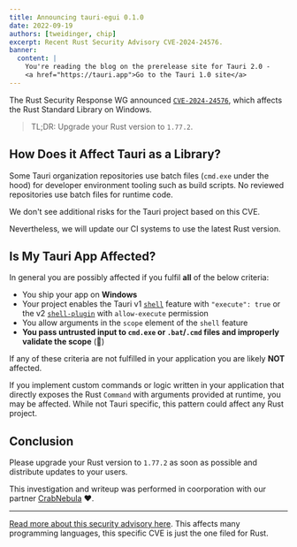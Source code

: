 ```yaml
---
title: Announcing tauri-egui 0.1.0
date: 2022-09-19
authors: [tweidinger, chip]
excerpt: Recent Rust Security Advisory CVE-2024-24576.
banner:
  content: |
    You're reading the blog on the prerelease site for Tauri 2.0 -
    <a href="https://tauri.app">Go to the Tauri 1.0 site</a>
---
```


The Rust Security Response WG announced [`CVE-2024-24576`](https://blog.rust-lang.org/2024/04/09/cve-2024-24576.html), which affects the Rust Standard Library on Windows.

> TL;DR: Upgrade your Rust version to `1.77.2`.

## How Does it Affect Tauri as a Library?

Some Tauri organization repositories use batch files (`cmd.exe` under the hood) for developer environment tooling such as build scripts.
No reviewed repositories use batch files for runtime code.

We don't see additional risks for the Tauri project based on this CVE.

Nevertheless, we will update our CI systems to use the latest Rust version.

## Is My Tauri App Affected?

In general you are possibly affected if you fulfil **all** of the below criteria:

- You ship your app on **Windows**
- Your project enables the Tauri v1 [`shell`](https://tauri.app/v1/api/js/shell/) feature with `"execute": true` or the v2 [`shell-plugin`](https://github.com/tauri-apps/plugins-workspace/tree/v2/plugins/shell) with `allow-execute` permission
- You allow arguments in the `scope` element of the `shell` feature
- **You pass untrusted input to `cmd.exe` or `.bat`/`.cmd` files and improperly validate the scope** (🚩)

If any of these criteria are not fulfilled in your application you are likely **NOT** affected.

If you implement custom commands or logic written in your application that directly exposes the Rust `Command` with arguments provided at runtime, you may be affected.
While not Tauri specific, this pattern could affect any Rust project.

## Conclusion

Please upgrade your Rust version to `1.77.2`
as soon as possible and distribute updates to your users.

This investigation and writeup was performed in coorporation with our partner [CrabNebula](https://crabnebula.dev/blog/cve-2024-24576/) :heart:.

---
[Read more about this security advisory here](https://flatt.tech/research/posts/batbadbut-you-cant-securely-execute-commands-on-windows/).
This affects many programming languages, this specific CVE is just the one filed for Rust.